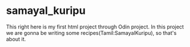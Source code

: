# samayal_kuripu
This right here is my first html project through Odin project.
In this project we are gonna be writing some recipes(Tamil:SamayalKuripu), so that's about it. 
